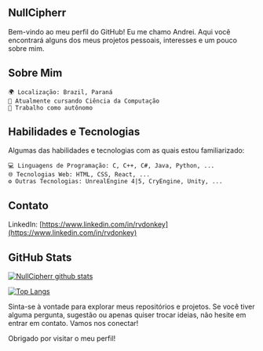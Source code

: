 ## NullCipherr

Bem-vindo ao meu perfil do GitHub! 
Eu me chamo Andrei. Aqui você encontrará alguns dos meus projetos pessoais, interesses e um pouco sobre mim.


## Sobre Mim

	🌍 Localização: Brazil, Paraná
	🌱 Atualmente cursando Ciência da Computação 
	💼 Trabalho como autônomo


## Habilidades e Tecnologias

Algumas das habilidades e tecnologias com as quais estou familiarizado:

	💻 Linguagens de Programação: C, C++, C#, Java, Python, ...
	🌐 Tecnologias Web: HTML, CSS, React, ...
	⚙️ Outras Tecnologias: UnrealEngine 4|5, CryEngine, Unity, ...
	

## Contato

LinkedIn: [https://www.linkedin.com/in/rvdonkey](https://www.linkedin.com/in/rvdonkey)


## GitHub Stats

[![NullCipherr github stats](https://github-readme-stats.vercel.app/api?username=NullCipherr&show_icons=true&theme=tokyonight)](https://github.com/anuraghazra/github-readme-stats)

[![Top Langs](https://github-readme-stats.vercel.app/api/top-langs/?username=NullCipherr&layout=compact&theme=tokyonight)](https://github.com/anuraghazra/github-readme-stats)


Sinta-se à vontade para explorar meus repositórios e projetos. Se você tiver alguma pergunta, sugestão ou apenas quiser trocar ideias, não hesite em entrar em contato. Vamos nos conectar!

Obrigado por visitar o meu perfil!
